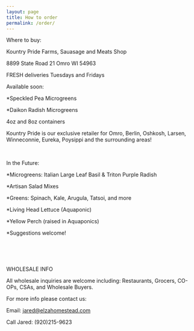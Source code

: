 ```yaml
---
layout: page
title: How to order
permalink: /order/
---
```

Where to buy:

Kountry Pride Farms, Sauasage and Meats Shop

8899 State Road 21
Omro WI 54963 

FRESH deliveries Tuesdays and Fridays

Available soon:

*Speckled Pea Microgreens

*Daikon Radish Microgreens

4oz and 8oz containers

Kountry Pride is our exclusive retailer for Omro, Berlin, Oshkosh, Larsen, Winneconnie, Eureka, Poysippi and the surrounding areas!

<br>

In the Future:

*Microgreens: Italian Large Leaf Basil & Triton Purple Radish

*Artisan Salad Mixes

*Greens: Spinach, Kale, Arugula, Tatsoi, and more

*Living Head Lettuce  (Aquaponic)

*Yellow Perch (raised in Aquaponics) 

*Suggestions welcome!


<br><br><br>


WHOLESALE INFO

All wholesale inquiries are welcome including: Restaurants, Grocers, CO-OPs, CSAs, and Wholesale Buyers. 

For more info please contact us:

Email: jared@elzahomestead.com

Call Jared: (920)215-9623